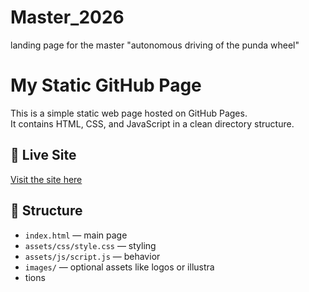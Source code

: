 # Master_2026
landing page for the master "autonomous driving of the punda wheel"


# My Static GitHub Page

This is a simple static web page hosted on GitHub Pages.  
It contains HTML, CSS, and JavaScript in a clean directory structure.

## 🔗 Live Site

[Visit the site here](https://<your-username>.github.io/<repo-name>/)

## 📁 Structure

- `index.html` — main page
- `assets/css/style.css` — styling
- `assets/js/script.js` — behavior
- `images/` — optional assets like logos or illustra
- tions
